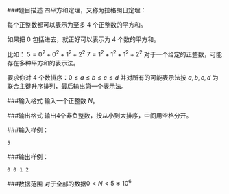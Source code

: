 ###题目描述
四平方和定理，又称为拉格朗日定理：

每个正整数都可以表示为至多 $4$ 个正整数的平方和。

如果把 $0$ 包括进去，就正好可以表示为 $4$ 个数的平方和。

比如：
$5=0^2+0^2+1^2+2^2$
$7=1^2+1^2+1^2+2^2$
对于一个给定的正整数，可能存在多种平方和的表示法。

要求你对 $4$ 个数排序：$0 \leq a \leq b \leq c \leq d$
并对所有的可能表示法按 $a,b,c,d$ 为联合主键升序排列，最后输出第一个表示法。

###输入格式
输入一个正整数 $N$。

###输出格式
输出$4$个非负整数，按从小到大排序，中间用空格分开。


###输入样例：
```
5
```
###输出样例：
```
0 0 1 2
```
###数据范围
对于全部的数据$0 \lt N \lt 5∗10^6$
